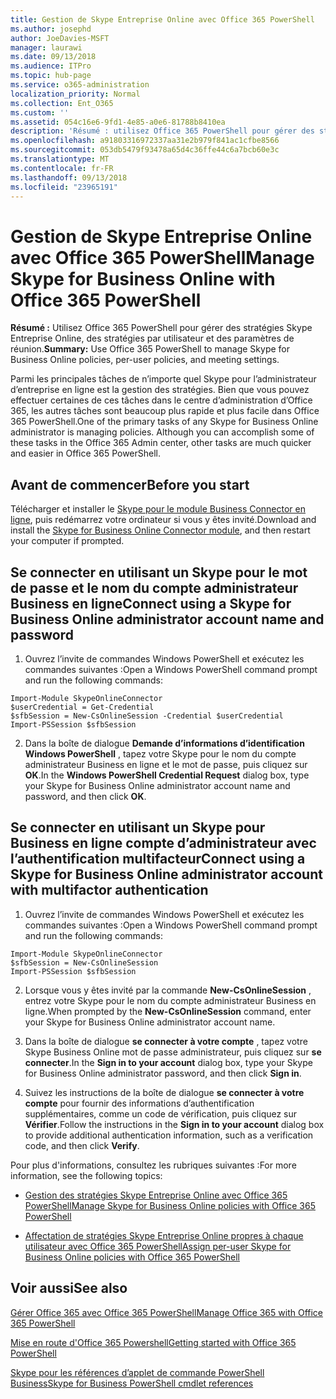 ```yaml
---
title: Gestion de Skype Entreprise Online avec Office 365 PowerShell
ms.author: josephd
author: JoeDavies-MSFT
manager: laurawi
ms.date: 09/13/2018
ms.audience: ITPro
ms.topic: hub-page
ms.service: o365-administration
localization_priority: Normal
ms.collection: Ent_O365
ms.custom: ''
ms.assetid: 054c16e6-9fd1-4e85-a0e6-81788b8410ea
description: 'Résumé : utilisez Office 365 PowerShell pour gérer des stratégies Skype Entreprise Online, des stratégies par utilisateur et des paramètres de réunion.'
ms.openlocfilehash: a91803316972337aa31e2b979f841ac1cfbe8566
ms.sourcegitcommit: 053db5479f93478a65d4c36ffe44c6a7bcb60e3c
ms.translationtype: MT
ms.contentlocale: fr-FR
ms.lasthandoff: 09/13/2018
ms.locfileid: "23965191"
---
```

# <a name="manage-skype-for-business-online-with-office-365-powershell"></a><span data-ttu-id="39076-103">Gestion de Skype Entreprise Online avec Office 365 PowerShell</span><span class="sxs-lookup"><span data-stu-id="39076-103">Manage Skype for Business Online with Office 365 PowerShell</span></span>

 <span data-ttu-id="39076-104">**Résumé :** Utilisez Office 365 PowerShell pour gérer des stratégies Skype Entreprise Online, des stratégies par utilisateur et des paramètres de réunion.</span><span class="sxs-lookup"><span data-stu-id="39076-104">**Summary:** Use Office 365 PowerShell to manage Skype for Business Online policies, per-user policies, and meeting settings.</span></span>
  
<span data-ttu-id="39076-p101">Parmi les principales tâches de n’importe quel Skype pour l’administrateur d’entreprise en ligne est la gestion des stratégies. Bien que vous pouvez effectuer certaines de ces tâches dans le centre d’administration d’Office 365, les autres tâches sont beaucoup plus rapide et plus facile dans Office 365 PowerShell.</span><span class="sxs-lookup"><span data-stu-id="39076-p101">One of the primary tasks of any Skype for Business Online administrator is managing policies. Although you can accomplish some of these tasks in the Office 365 Admin center, other tasks are much quicker and easier in Office 365 PowerShell.</span></span> 

## <a name="before-you-start"></a><span data-ttu-id="39076-107">Avant de commencer</span><span class="sxs-lookup"><span data-stu-id="39076-107">Before you start</span></span>

<span data-ttu-id="39076-108">Télécharger et installer le [Skype pour le module Business Connector en ligne](https://www.microsoft.com/en-us/download/details.aspx?id=39366), puis redémarrez votre ordinateur si vous y êtes invité.</span><span class="sxs-lookup"><span data-stu-id="39076-108">Download and install the [Skype for Business Online Connector module](https://www.microsoft.com/en-us/download/details.aspx?id=39366), and then restart your computer if prompted.</span></span>


## <a name="connect-using-a-skype-for-business-online-administrator-account-name-and-password"></a><span data-ttu-id="39076-109">Se connecter en utilisant un Skype pour le mot de passe et le nom du compte administrateur Business en ligne</span><span class="sxs-lookup"><span data-stu-id="39076-109">Connect using a Skype for Business Online administrator account name and password</span></span>

1. <span data-ttu-id="39076-110">Ouvrez l’invite de commandes Windows PowerShell et exécutez les commandes suivantes :</span><span class="sxs-lookup"><span data-stu-id="39076-110">Open a Windows PowerShell command prompt and run the following commands:</span></span> 
    
  ```
  Import-Module SkypeOnlineConnector
  $userCredential = Get-Credential
  $sfbSession = New-CsOnlineSession -Credential $userCredential
  Import-PSSession $sfbSession
  ```

2. <span data-ttu-id="39076-111">Dans la boîte de dialogue **Demande d’informations d’identification Windows PowerShell** , tapez votre Skype pour le nom du compte administrateur Business en ligne et le mot de passe, puis cliquez sur **OK**.</span><span class="sxs-lookup"><span data-stu-id="39076-111">In the **Windows PowerShell Credential Request** dialog box, type your Skype for Business Online administrator account name and password, and then click **OK**.</span></span>


## <a name="connect-using-a-skype-for-business-online-administrator-account-with-multifactor-authentication"></a><span data-ttu-id="39076-112">Se connecter en utilisant un Skype pour Business en ligne compte d’administrateur avec l’authentification multifacteur</span><span class="sxs-lookup"><span data-stu-id="39076-112">Connect using a Skype for Business Online administrator account with multifactor authentication</span></span>

1. <span data-ttu-id="39076-113">Ouvrez l’invite de commandes Windows PowerShell et exécutez les commandes suivantes :</span><span class="sxs-lookup"><span data-stu-id="39076-113">Open a Windows PowerShell command prompt and run the following commands:</span></span>

  ```
  Import-Module SkypeOnlineConnector
  $sfbSession = New-CsOnlineSession
  Import-PSSession $sfbSession
  ```

2. <span data-ttu-id="39076-114">Lorsque vous y êtes invité par la commande **New-CsOnlineSession** , entrez votre Skype pour le nom du compte administrateur Business en ligne.</span><span class="sxs-lookup"><span data-stu-id="39076-114">When prompted by the **New-CsOnlineSession** command, enter your Skype for Business Online administrator account name.</span></span>

3. <span data-ttu-id="39076-115">Dans la boîte de dialogue **se connecter à votre compte** , tapez votre Skype Business Online mot de passe administrateur, puis cliquez sur **se connecter**.</span><span class="sxs-lookup"><span data-stu-id="39076-115">In the **Sign in to your account** dialog box, type your Skype for Business Online administrator password, and then click **Sign in**.</span></span>

4. <span data-ttu-id="39076-116">Suivez les instructions de la boîte de dialogue **se connecter à votre compte** pour fournir des informations d’authentification supplémentaires, comme un code de vérification, puis cliquez sur **Vérifier**.</span><span class="sxs-lookup"><span data-stu-id="39076-116">Follow the instructions in the **Sign in to your account** dialog box to provide additional authentication information, such as a verification code, and then click **Verify**.</span></span>

<span data-ttu-id="39076-117">Pour plus d'informations, consultez les rubriques suivantes :</span><span class="sxs-lookup"><span data-stu-id="39076-117">For more information, see the following topics:</span></span>
  
- [<span data-ttu-id="39076-118">Gestion des stratégies Skype Entreprise Online avec Office 365 PowerShell</span><span class="sxs-lookup"><span data-stu-id="39076-118">Manage Skype for Business Online policies with Office 365 PowerShell</span></span>](manage-skype-for-business-online-policies-with-office-365-powershell.md)
    
- [<span data-ttu-id="39076-119">Affectation de stratégies Skype Entreprise Online propres à chaque utilisateur avec Office 365 PowerShell</span><span class="sxs-lookup"><span data-stu-id="39076-119">Assign per-user Skype for Business Online policies with Office 365 PowerShell</span></span>](assign-per-user-skype-for-business-online-policies-with-office-365-powershell.md)
    
## <a name="see-also"></a><span data-ttu-id="39076-120">Voir aussi</span><span class="sxs-lookup"><span data-stu-id="39076-120">See also</span></span>

[<span data-ttu-id="39076-121">Gérer Office 365 avec Office 365 PowerShell</span><span class="sxs-lookup"><span data-stu-id="39076-121">Manage Office 365 with Office 365 PowerShell</span></span>](manage-office-365-with-office-365-powershell.md)
  
[<span data-ttu-id="39076-122">Mise en route d'Office 365 Powershell</span><span class="sxs-lookup"><span data-stu-id="39076-122">Getting started with Office 365 PowerShell</span></span>](getting-started-with-office-365-powershell.md)

[<span data-ttu-id="39076-123">Skype pour les références d’applet de commande PowerShell Business</span><span class="sxs-lookup"><span data-stu-id="39076-123">Skype for Business PowerShell cmdlet references</span></span>](https://docs.microsoft.com/powershell/module/skype/?view=skype-ps)

